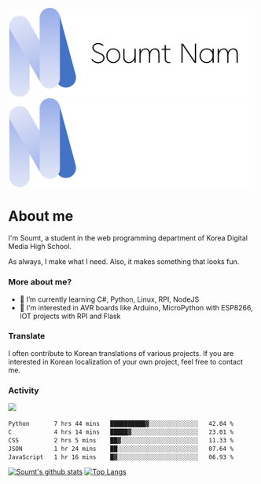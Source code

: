 <p align="center">
  <img src="https://github.com/soumt-r/soumt-r/blob/main/soumt.png?raw=true#gh-light-mode-only" style="width:500px">
  <img src="https://github.com/soumt-r/soumt-r/blob/main/soumt_dark.png?raw=true#gh-dark-mode-only" style="width:500px">
</p>

# About me

I'm Soumt, a student in the web programming department of Korea Digital Media High School.

As always, I make what I need. Also, it makes something that looks fun.

### More about me?
- 🌱 I’m currently learning C#, Python, Linux, RPI, NodeJS
- :pushpin: I'm interested in AVR boards like Arduino, MicroPython with ESP8266, IOT projects with RPI and Flask

### Translate
I often contribute to Korean translations of various projects. If you are interested in Korean localization of your own project, feel free to contact me.

### Activity
<img height="400" img src="https://wakatime.com/share/@soumt_r/0e4d0df5-374b-4c75-8ddb-57d54d739f69.svg"></img>

<!--START_SECTION:waka-->

```txt
Python       7 hrs 44 mins   ██████████▓░░░░░░░░░░░░░░   42.04 %
C            4 hrs 14 mins   █████▓░░░░░░░░░░░░░░░░░░░   23.01 %
CSS          2 hrs 5 mins    ██▓░░░░░░░░░░░░░░░░░░░░░░   11.33 %
JSON         1 hr 24 mins    ██░░░░░░░░░░░░░░░░░░░░░░░   07.64 %
JavaScript   1 hr 16 mins    █▓░░░░░░░░░░░░░░░░░░░░░░░   06.93 %
```

<!--END_SECTION:waka-->

[![Soumt's github stats](https://github-readme-stats.vercel.app/api?username=soumt-r)](https://github.com/anuraghazra/github-readme-stats)
[![Top Langs](https://github-readme-stats.vercel.app/api/top-langs/?username=soumt-r&layout=compact)](https://github.com/anuraghazra/github-readme-stats)

